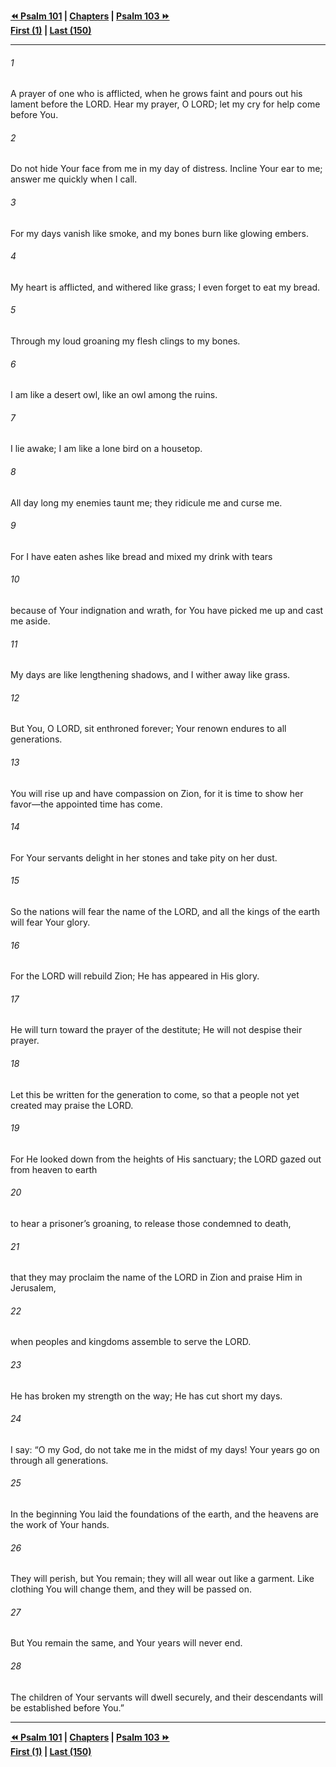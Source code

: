  
**[⏪ Psalm 101](./Psalm%20101.md) | [Chapters](./_index.md) | [Psalm 103 ⏩](./Psalm%20103.md)**  
**[First (1)](./Psalm%201.md) | [Last (150)](./Psalm%20150.md)**  
  
---  
  
###### 1  
A prayer of one who is afflicted, when he grows faint and pours out his lament before the LORD. Hear my prayer, O LORD; let my cry for help come before You.  
  
###### 2  
Do not hide Your face from me in my day of distress. Incline Your ear to me; answer me quickly when I call.  
  
###### 3  
For my days vanish like smoke, and my bones burn like glowing embers.  
  
###### 4  
My heart is afflicted, and withered like grass; I even forget to eat my bread.  
  
###### 5  
Through my loud groaning my flesh clings to my bones.  
  
###### 6  
I am like a desert owl, like an owl among the ruins.  
  
###### 7  
I lie awake; I am like a lone bird on a housetop.  
  
###### 8  
All day long my enemies taunt me; they ridicule me and curse me.  
  
###### 9  
For I have eaten ashes like bread and mixed my drink with tears  
  
###### 10  
because of Your indignation and wrath, for You have picked me up and cast me aside.  
  
###### 11  
My days are like lengthening shadows, and I wither away like grass.  
  
###### 12  
But You, O LORD, sit enthroned forever; Your renown endures to all generations.  
  
###### 13  
You will rise up and have compassion on Zion, for it is time to show her favor—the appointed time has come.  
  
###### 14  
For Your servants delight in her stones and take pity on her dust.  
  
###### 15  
So the nations will fear the name of the LORD, and all the kings of the earth will fear Your glory.  
  
###### 16  
For the LORD will rebuild Zion; He has appeared in His glory.  
  
###### 17  
He will turn toward the prayer of the destitute; He will not despise their prayer.  
  
###### 18  
Let this be written for the generation to come, so that a people not yet created may praise the LORD.  
  
###### 19  
For He looked down from the heights of His sanctuary; the LORD gazed out from heaven to earth  
  
###### 20  
to hear a prisoner’s groaning, to release those condemned to death,  
  
###### 21  
that they may proclaim the name of the LORD in Zion and praise Him in Jerusalem,  
  
###### 22  
when peoples and kingdoms assemble to serve the LORD.  
  
###### 23  
He has broken my strength on the way; He has cut short my days.  
  
###### 24  
I say: “O my God, do not take me in the midst of my days! Your years go on through all generations.  
  
###### 25  
In the beginning You laid the foundations of the earth, and the heavens are the work of Your hands.  
  
###### 26  
They will perish, but You remain; they will all wear out like a garment. Like clothing You will change them, and they will be passed on.  
  
###### 27  
But You remain the same, and Your years will never end.  
  
###### 28  
The children of Your servants will dwell securely, and their descendants will be established before You.”  
  
  
---  
  
**[⏪ Psalm 101](./Psalm%20101.md) | [Chapters](./_index.md) | [Psalm 103 ⏩](./Psalm%20103.md)**  
**[First (1)](./Psalm%201.md) | [Last (150)](./Psalm%20150.md)**  
  
